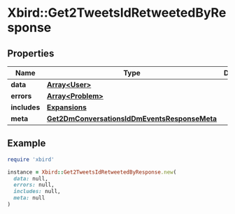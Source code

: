 # Xbird::Get2TweetsIdRetweetedByResponse

## Properties

| Name | Type | Description | Notes |
| ---- | ---- | ----------- | ----- |
| **data** | [**Array&lt;User&gt;**](User.md) |  | [optional] |
| **errors** | [**Array&lt;Problem&gt;**](Problem.md) |  | [optional] |
| **includes** | [**Expansions**](Expansions.md) |  | [optional] |
| **meta** | [**Get2DmConversationsIdDmEventsResponseMeta**](Get2DmConversationsIdDmEventsResponseMeta.md) |  | [optional] |

## Example

```ruby
require 'xbird'

instance = Xbird::Get2TweetsIdRetweetedByResponse.new(
  data: null,
  errors: null,
  includes: null,
  meta: null
)
```

